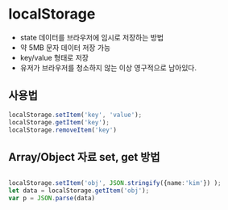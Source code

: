 # localStorage
* state 데이터를 브라우저에 임시로 저장하는 방법
* 약 5MB 문자 데이터 저장 가능
* key/value 형태로 저장
* 유저가 브라우저를 청소하지 않는 이상 영구적으로 남아있다.

## 사용법

```typescript
localStorage.setItem('key', 'value');
localStorage.getItem('key');
localStorage.removeItem('key')
```

## Array/Object 자료 set, get 방법
``` typescript

localStorage.setItem('obj', JSON.stringify({name:'kim'}) );
let data = localStorage.getItem('obj');
var p = JSON.parse(data)
```
